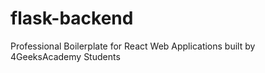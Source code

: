 # flask-backend
Professional Boilerplate for React Web Applications built by 4GeeksAcademy Students
